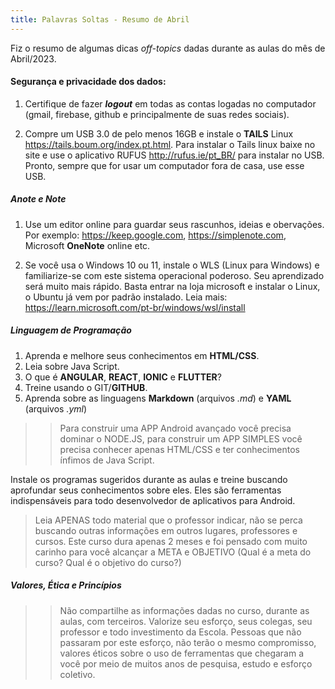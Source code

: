 ```yaml
---
title: Palavras Soltas - Resumo de Abril
---
```


Fiz o resumo de algumas dicas *off-topics* dadas durante as aulas do mês de Abril/2023. 

#### Segurança e privacidade dos dados:

1. Certifique de fazer **_logout_** em todas as contas logadas no computador (gmail, firebase, github e principalmente de suas redes sociais).

2. Compre um USB 3.0 de pelo menos 16GB e instale o **TAILS** Linux <https://tails.boum.org/index.pt.html>. Para instalar o Tails linux baixe no site e use o aplicativo RUFUS <http://rufus.ie/pt_BR/> para instalar no USB. Pronto, sempre que for usar um computador fora de casa, use esse USB.

##### Anote e Note

1. Use um editor online para guardar seus rascunhos, ideias e obervações. Por exemplo: <https://keep.google.com>, <https://simplenote.com>, Microsoft **OneNote** online etc.

2. Se você usa o Windows 10 ou 11, instale o WLS (Linux para Windows) e familiarize-se com este sistema operacional poderoso. Seu aprendizado será muito mais rápido. Basta entrar na loja microsoft e instalar o Linux, o Ubuntu já vem por padrão instalado. Leia mais: <https://learn.microsoft.com/pt-br/windows/wsl/install>


##### Linguagem de Programação

1. Aprenda e melhore seus conhecimentos em **HTML/CSS**.
2. Leia sobre Java Script.
3. O que é **ANGULAR**, **REACT**, **IONIC** e **FLUTTER**?
4. Treine usando o GIT/**GITHUB**.
5. Aprenda sobre as linguagens **Markdown** (arquivos *.md*) e **YAML** (arquivos *.yml*)

>> Para construir uma APP Android avançado você precisa dominar o NODE.JS, para construir um APP SIMPLES você precisa conhecer apenas HTML/CSS e ter conhecimentos ínfimos de Java Script.

Instale os programas sugeridos durante as aulas e treine buscando aprofundar seus conhecimentos sobre eles. Eles são ferramentas indispensáveis para todo desenvolvedor de aplicativos para Android.

	
> Leia APENAS todo material que o professor indicar, não se perca buscando outras informações em outros lugares, professores e cursos. Este curso dura apenas 2 meses e foi pensado com muito carinho para você alcançar a META e OBJETIVO (Qual é a meta do curso? Qual é o objetivo do curso?)

##### Valores, Ética e Princípios
		
>> Não compartilhe as informações dadas no curso, durante as aulas, com terceiros. Valorize seu esforço, seus colegas, seu professor e todo investimento da Escola. Pessoas que não passaram por este esforço, não terão o mesmo compromisso, valores éticos sobre o uso de ferramentas que chegaram a você por meio de muitos anos de pesquisa, estudo e esforço coletivo.

